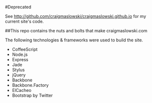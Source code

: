 #Deprecated

See http://github.com/craigmaslowski/craigmaslowski.github.io for my current site's code.


##This repo contains the nuts and bolts that make craigmaslowski.com

The following technologies & frameworks were used to build the site.

* CoffeeScript
* Node.js
* Express
* Jade
* Stylus
* jQuery
* Backbone
* Backbone.Factory
* ElCacheo
* Bootstrap by Twitter
